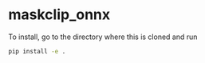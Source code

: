 # maskclip_onnx

To install, go to the directory where this is cloned and run

```bash
pip install -e .
```
